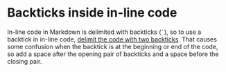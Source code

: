 # Backticks inside in-line code

In-line code in Markdown is delimited with backticks (`` ` ``), so to use a backtick in in-line code, [delimit the code with two backticks](https://meta.stackexchange.com/a/82722).
That causes some confusion when the backtick is at the beginning or end of the code, so add a space after the opening pair of backticks and a space before the closing pair.

